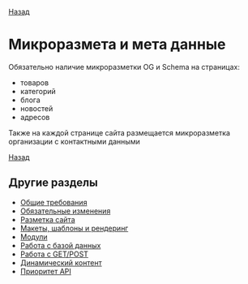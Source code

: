 [Назад](../hostcms-requirements.md)

# Микроразмета и мета данные

Обязательно наличие микроразметки OG и Schema на страницах:
- товаров
- категорий
- блога
- новостей
- адресов

Также на каждой странице сайта размещается микроразметка организации с контактными данными





[Назад](../javascript-requirements.md)

## Другие разделы

- [Общие требования](basic-requirements.md)
- [Обязательные изменения](changes.md)
- [Разметка сайта](microdata.md)
- [Макеты, шаблоны и рендеринг](rendering.md)
- [Модули](modules.md)
- [Работа с базой данных](database.md)
- [Работа с GET/POST](requests.md)
- [Динамический контент](dynamic-content.md)
- [Приоритет API](api-base.md)